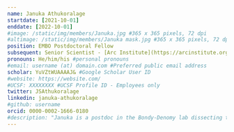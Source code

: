 ```yaml
---
name: Januka Athukoralage
startdate: [2021-10-01]
enddate: [2022-10-01]
#image: /static/img/members/Januka.jpg #365 x 365 pixels, 72 dpi
#altimage: /static/img/members/Januka mask.jpg #365 x 365 pixels, 72 dpi
position: EMBO Postdoctoral Fellow
subsequent: Senior Scientist - [Arc Institute](https://arcinstitute.org/) @ Palo Alto, CA
pronouns: He/him/his #personal pronouns
#email: username (at) domain.com #Preferred public email address
scholar: YuVZtWUAAAAJ& #Google Scholar User ID
#website: https://website.com/
#UCSF: XXXXXXXX #UCSF Profile ID - Employees only
twitter: JSAthukoralage
linkedin: januka-athukoralage
#github: username
orcid: 0000-0002-1666-0180
#description: "Januka is a postdoc in the Bondy-Denomy lab dissecting the immune biology of Acinetobacter baumannii using Cas3 technology, although his one true love remains Sulfolobus solfataricus. Januka hails from tropical Sri Lanka, he grew up in the suburbs of London and considers himself equally Scottish since he obtained both his undergraduate and PhD degree from the University of St Andrews in the cold north. Consequently, you’ll see him skipping merrily about when it’s dark and cold in San Francisco. Januka completed his PhD under the supervision of [Prof. Malcolm White](https://risweb.st-andrews.ac.uk/portal/en/persons/malcolm-white(7d4c564b-948c-4c1f-ae76-50e5da2ced93).html), focusing on type III CRISPR-Cas systems and cyclic nucleotide signaling and discovered a new class of enzyme called ring nucleases. In his free time, he likes to re-watch old sci-fi movies, discover new independent films, catch up with friends, drink tea while mulling over whether Alan Hollinghurst or Hanya Yanagihara is the better author, and take care of his tropical fish."
---
```

